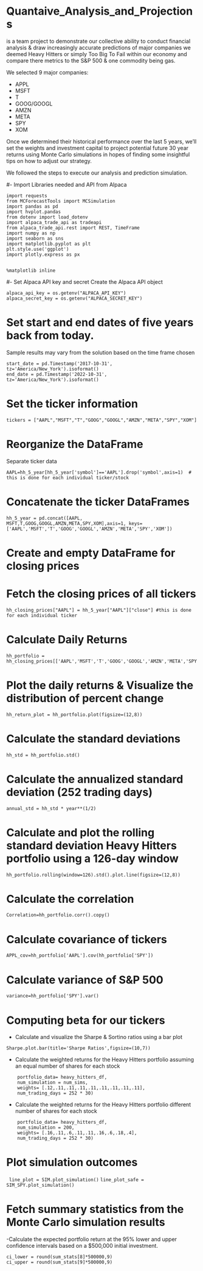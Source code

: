 # Quantaive_Analysis_and_Projections
is a team project to demonstrate our collective ability to conduct financial analysis &amp; draw increasingly accurate predictions of major companies we deemed Heavy Hitters or simply Too Big To Fail within our economy and compare there metrics to the S&P 500 & one commodity being gas.

We selected 9 major companies:
- APPL
- MSFT
- T
- GOOG/GOOGL
- AMZN
- META
- SPY
- XOM

Once we determined their historical performance over the last 5 years, we’ll set the weights and investment capital to project potential future  30 year returns using Monte Carlo simulations in hopes of finding some  insightful tips on how to adjust our strategy.

We followed the steps to execute our analysis and prediction simulation.

#- Import Libraries needed and API from Alpaca 
```import os
import requests
from MCForecastTools import MCSimulation
import pandas as pd
import hvplot.pandas
from dotenv import load_dotenv
import alpaca_trade_api as tradeapi
from alpaca_trade_api.rest import REST, TimeFrame
import numpy as np
import seaborn as sns
import matplotlib.pyplot as plt
plt.style.use('ggplot')
import plotly.express as px


%matplotlib inline
```

#- Set Alpaca API key and secret
    Create the Alpaca API object
``` 
alpaca_api_key = os.getenv("ALPACA_API_KEY")
alpaca_secret_key = os.getenv("ALPACA_SECRET_KEY")
```

# Set start and end dates of five years back from today.
  Sample results may vary from the solution based on the time frame chosen
```
start_date = pd.Timestamp('2017-10-31', tz='America/New_York').isoformat()
end_date = pd.Timestamp('2022-10-31', tz='America/New_York').isoformat()
```
# Set the ticker information
```tickers = ["AAPL","MSFT","T","GOOG","GOOGL","AMZN","META","SPY","XOM"]```

# Reorganize the DataFrame
  Separate ticker data
```
AAPL=hh_5_year[hh_5_year['symbol']=='AAPL'].drop('symbol',axis=1)  # this is done for each individual ticker/stock
```
# Concatenate the ticker DataFrames
```
hh_5_year = pd.concat([AAPL, MSFT,T,GOOG,GOOGL,AMZN,META,SPY,XOM],axis=1, keys=['AAPL','MSFT','T','GOOG','GOOGL','AMZN','META','SPY','XOM'])
```
# Create and empty DataFrame for closing prices
# Fetch the closing prices of all tickers

```
hh_closing_prices["AAPL"] = hh_5_year["AAPL"]["close"] #this is done for each individual ticker
```

# Calculate Daily Returns
```
hh_portfolio = hh_closing_prices[['AAPL','MSFT','T','GOOG','GOOGL','AMZN','META','SPY','XOM']].pct_change()
```

# Plot the daily returns & Visualize the distribution of percent change 
```
hh_return_plot = hh_portfolio.plot(figsize=(12,8))
```

# Calculate the standard deviations
```
hh_std = hh_portfolio.std()
```
# Calculate the annualized standard deviation (252 trading days)
```
annual_std = hh_std * year**(1/2)
```

# Calculate and plot the rolling standard deviation Heavy Hitters portfolio using a 126-day window

```
hh_portfolio.rolling(window=126).std().plot.line(figsize=(12,8))
```

# Calculate the correlation
```
Correlation=hh_portfolio.corr().copy()
```
# Calculate covariance of tickers
```
APPL_cov=hh_portfolio['AAPL'].cov(hh_portfolio['SPY'])
```
# Calculate variance of S&P 500
```
variance=hh_portfolio['SPY'].var()
```

# Computing beta for our tickers

- Calculate and visualize the Sharpe & Sortino ratios using a bar plot

``` Sharpe.plot.bar(title='Sharpe Ratios',figsize=(10,7)) ```

- Calculate the weighted returns for the Heavy Hitters portfolio assuming an equal number of shares for each stock

```SIM= MCSimulation(
    portfolio_data= heavy_hitters_df,
    num_simulation = num_sims,
    weights= [.12,.11,.11,.11,.11,.11,.11,.11,.11],
    num_trading_days = 252 * 30)
```
- Calculate the weighted returns for the Heavy Hitters portfolio different number of shares for each stock

``` SIM_SPY= MCSimulation(
    portfolio_data= heavy_hitters_df,
    num_simulation = 200,
    weights= [.16,.11,.6,.11,.11,.16,.6,.18,.4],
    num_trading_days = 252 * 30) 
```
# Plot simulation outcomes
``` line_plot = SIM.plot_simulation()```
```line_plot_safe = SIM_SPY.plot_simulation()```

# Fetch summary statistics from the Monte Carlo simulation results

-Calculate the expected portfolio return at the 95% lower and upper confidence intervals based on a $500,000 initial investment.
``` 
ci_lower = round(sum_stats[8]*500000,9)
ci_upper = round(sum_stats[9]*500000,9)
```










